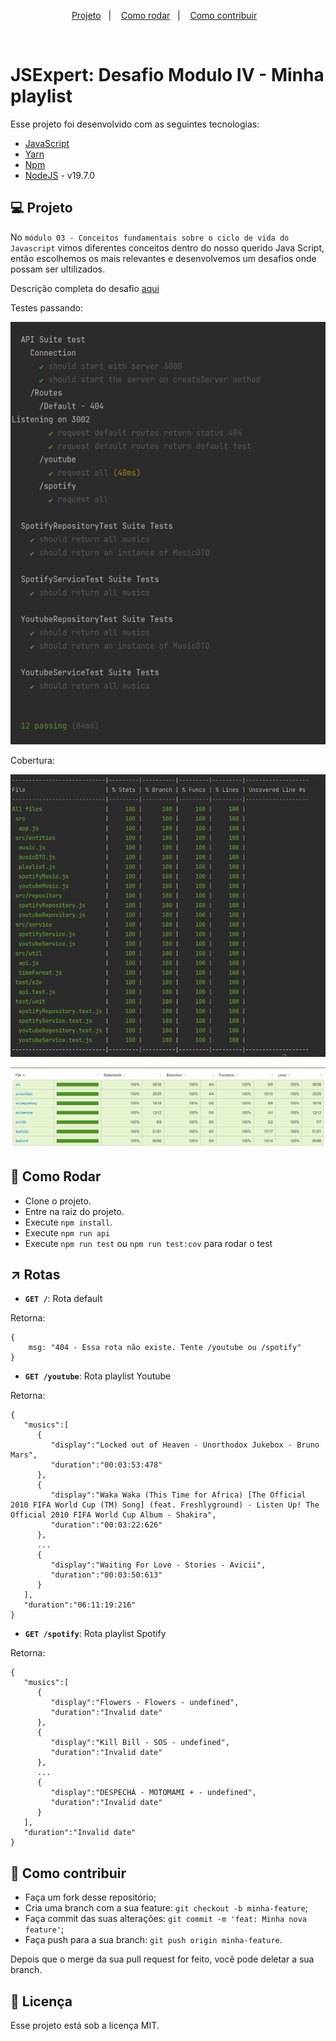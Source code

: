 <p align="center">
  <a href="#-projeto">Projeto</a>&nbsp;&nbsp;&nbsp;|&nbsp;&nbsp;&nbsp; 
  <a href="#-como-rodar">Como rodar</a>&nbsp;&nbsp;&nbsp;|&nbsp;&nbsp;&nbsp;
  <a href="#-como-contribuir">Como contribuir</a>&nbsp;&nbsp;&nbsp;
  </p>
<br>

# JSExpert: Desafio Modulo IV - Minha playlist

Esse projeto foi desenvolvido com as seguintes tecnologias:

- [JavaScript](https://developer.mozilla.org/pt-BR/docs/Web/JavaScript)
- [Yarn](https://yarnpkg.com/)
- [Npm](https://www.npmjs.com/)
- [NodeJS](https://nodejs.org/en/) - v19.7.0


## 💻 Projeto

No `módulo 03 - Conceitos fundamentais sobre o ciclo de vida do Javascript` vimos diferentes conceitos dentro do nosso querido Java Script, então escolhemos os mais relevantes e desenvolvemos um desafios onde possam ser ultilizados.

Descrição completa do desafio [aqui](https://github.com/training-erickwendel/jsexpert-challenge02-lifecycle)

Testes passando:

![img_1.png](.github%2Fimg_1.png)

Cobertura: 

![img.png](.github%2Fimg.png)

![img_2.png](.github%2Fimg_2.png)

## 🚀 Como Rodar

- Clone o projeto.
- Entre na raiz do projeto.
- Execute `npm install`.
- Execute `npm run api`
- Execute `npm run test` ou `npm run test:cov` para rodar o test

## ↗ Rotas

- **`GET /`**: Rota default

Retorna:
```
{
    msg: "404 - Essa rota não existe. Tente /youtube ou /spotify"
}
```

- **`GET /youtube`**: Rota playlist Youtube

Retorna:
```
{
   "musics":[
      {
         "display":"Locked out of Heaven - Unorthodox Jukebox - Bruno Mars",
         "duration":"00:03:53:478"
      },
      {
         "display":"Waka Waka (This Time for Africa) [The Official 2010 FIFA World Cup (TM) Song] (feat. Freshlyground) - Listen Up! The Official 2010 FIFA World Cup Album - Shakira",
         "duration":"00:03:22:626"
      },
      ...
      {
         "display":"Waiting For Love - Stories - Avicii",
         "duration":"00:03:50:613"
      }
   ],
   "duration":"06:11:19:216"
}
```

- **`GET /spotify`**: Rota playlist Spotify

Retorna:
```
{
   "musics":[
      {
         "display":"Flowers - Flowers - undefined",
         "duration":"Invalid date"
      },
      {
         "display":"Kill Bill - SOS - undefined",
         "duration":"Invalid date"
      },
      ...
      {
         "display":"DESPECHÁ - MOTOMAMI + - undefined",
         "duration":"Invalid date"
      }
   ],
   "duration":"Invalid date"
}
```

## 🤔 Como contribuir

- Faça um fork desse repositório;
- Cria uma branch com a sua feature: `git checkout -b minha-feature`;
- Faça commit das suas alterações: `git commit -m 'feat: Minha nova feature'`;
- Faça push para a sua branch: `git push origin minha-feature`.

Depois que o merge da sua pull request for feito, você pode deletar a sua branch.

## 📝 Licença

Esse projeto está sob a licença MIT.
